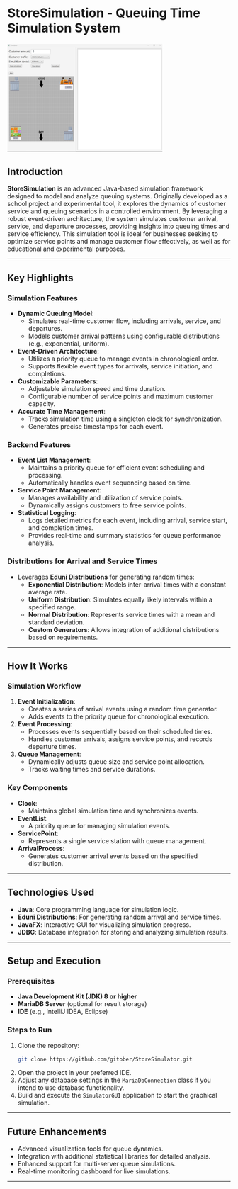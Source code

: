 # StoreSimulation - Queuing Time Simulation System

<!-- PROJECT IMAGE -->
<div align="left">
  <a href="https://github.com/gitober/StoreSimulator">
    <img src="storesimu.png" alt="Logo" width="350">
  </a>

</div>

## **Introduction**

**StoreSimulation** is an advanced Java-based simulation framework designed to model and analyze queuing systems. Originally developed as a school project and experimental tool, it explores the dynamics of customer service and queuing scenarios in a controlled environment. By leveraging a robust event-driven architecture, the system simulates customer arrival, service, and departure processes, providing insights into queuing times and service efficiency. This simulation tool is ideal for businesses seeking to optimize service points and manage customer flow effectively, as well as for educational and experimental purposes.

---

## **Key Highlights**

### **Simulation Features**
- **Dynamic Queuing Model**:
    - Simulates real-time customer flow, including arrivals, service, and departures.
    - Models customer arrival patterns using configurable distributions (e.g., exponential, uniform).
- **Event-Driven Architecture**:
    - Utilizes a priority queue to manage events in chronological order.
    - Supports flexible event types for arrivals, service initiation, and completions.
- **Customizable Parameters**:
    - Adjustable simulation speed and time duration.
    - Configurable number of service points and maximum customer capacity.
- **Accurate Time Management**:
    - Tracks simulation time using a singleton clock for synchronization.
    - Generates precise timestamps for each event.

### **Backend Features**
- **Event List Management**:
    - Maintains a priority queue for efficient event scheduling and processing.
    - Automatically handles event sequencing based on time.
- **Service Point Management**:
    - Manages availability and utilization of service points.
    - Dynamically assigns customers to free service points.
- **Statistical Logging**:
    - Logs detailed metrics for each event, including arrival, service start, and completion times.
    - Provides real-time and summary statistics for queue performance analysis.

### **Distributions for Arrival and Service Times**
- Leverages **Eduni Distributions** for generating random times:
    - **Exponential Distribution**: Models inter-arrival times with a constant average rate.
    - **Uniform Distribution**: Simulates equally likely intervals within a specified range.
    - **Normal Distribution**: Represents service times with a mean and standard deviation.
    - **Custom Generators**: Allows integration of additional distributions based on requirements.

---

## **How It Works**

### **Simulation Workflow**
1. **Event Initialization**:
    - Creates a series of arrival events using a random time generator.
    - Adds events to the priority queue for chronological execution.
2. **Event Processing**:
    - Processes events sequentially based on their scheduled times.
    - Handles customer arrivals, assigns service points, and records departure times.
3. **Queue Management**:
    - Dynamically adjusts queue size and service point allocation.
    - Tracks waiting times and service durations.

### **Key Components**
- **Clock**:
    - Maintains global simulation time and synchronizes events.
- **EventList**:
    - A priority queue for managing simulation events.
- **ServicePoint**:
    - Represents a single service station with queue management.
- **ArrivalProcess**:
    - Generates customer arrival events based on the specified distribution.

---

## **Technologies Used**

- **Java**: Core programming language for simulation logic.
- **Eduni Distributions**: For generating random arrival and service times.
- **JavaFX**: Interactive GUI for visualizing simulation progress.
- **JDBC**: Database integration for storing and analyzing simulation results.

---

## **Setup and Execution**

### Prerequisites
- **Java Development Kit (JDK) 8 or higher**
- **MariaDB Server** (optional for result storage)
- **IDE** (e.g., IntelliJ IDEA, Eclipse)

### Steps to Run
1. Clone the repository:
   ```bash
   git clone https://github.com/gitober/StoreSimulator.git
   ```
2. Open the project in your preferred IDE.
3. Adjust any database settings in the `MariaDbConnection` class if you intend to use database functionality.
4. Build and execute the `SimulatorGUI` application to start the graphical simulation.

---

## **Future Enhancements**
- Advanced visualization tools for queue dynamics.
- Integration with additional statistical libraries for detailed analysis.
- Enhanced support for multi-server queue simulations.
- Real-time monitoring dashboard for live simulations.

---
